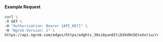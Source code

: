 <!-- Code generated for API Clients. DO NOT EDIT. -->

#### Example Request

```bash
curl \
-X GET \
-H "Authorization: Bearer {API_KEY}" \
-H "Ngrok-Version: 2" \
https://api.ngrok.com/edges/https/edghts_30si8yun8ItibIKd9n5EtoXxriu/routes/edghtsrt_30si92koUyZp302t03YaTisBi2l
```
